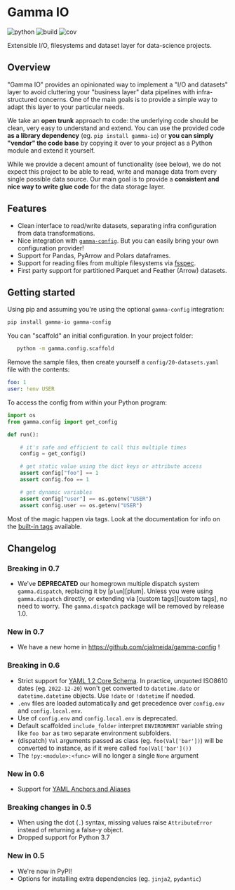 # Gamma IO

![python](https://img.shields.io/badge/python-3.8%2B-blue)
![build](https://github.com/cjalmeida/gamma-io/actions/workflows/build-deploy.yaml/badge.svg)
![cov](https://img.shields.io/badge/coverage-96%25-green)

Extensible I/O, filesystems and dataset layer for data-science projects.

## Overview

"Gamma IO" provides an opinionated way to implement a "I/O and datasets" layer to avoid
cluttering your "business layer" data pipelines with infra-structured concerns. One of
the main goals is to provide a simple way to adapt this layer to your particular needs.

We take an **open trunk** approach to code: the underlying code should be clean, very
easy to understand and extend. You can use the provided code **as a library dependency**
(eg. `pip install gamma-io`) or **you can simply "vendor" the code base** by copying it
over to your project as a Python module and extend it yourself.

While we provide a decent amount of functionality (see below), we do not expect this
project to be able to read, write and manage data from every single possible data
source. Our main goal is to provide a **consistent and nice way to write glue code** for
the data storage layer.

## Features

-   Clean interface to read/write datasets, separating infra configuration from data
    transformations.
-   Nice integration with [`gamma-config`][gamma-config]. But you can easily bring your
    own configuration provider!
-   Support for Pandas, PyArrow and Polars dataframes.
-   Support for reading files from multiple filesystems via [fsspec][fsspec].
-   First party support for partitioned Parquet and Feather (Arrow) datasets.


## Getting started

Using pip and assuming you're using the optional `gamma-config` integration:

```bash
pip install gamma-io gamma-config
```

You can "scaffold" an initial configuration. In your project folder:

```bash
   python -m gamma.config.scaffold
```

Remove the sample files, then create yourself a `config/20-datasets.yaml` file
with the contents:

```yaml
foo: 1
user: !env USER
```

To access the config from within your Python program:

```python
import os
from gamma.config import get_config

def run():

    # it's safe and efficient to call this multiple times
    config = get_config()

    # get static value using the dict keys or attribute access
    assert config["foo"] == 1
    assert config.foo == 1

    # get dynamic variables
    assert config["user"] == os.getenv("USER")
    assert config.user == os.getenv("USER")
```

Most of the magic happen via tags. Look at the documentation for info on the [built-in tags](tags) available.

## Changelog

### Breaking in 0.7

-   We've **DEPRECATED** our homegrown multiple dispatch system `gamma.dispatch`,
    replacing it by [`plum`][plum]. Unless you were using `gamma.dispatch` directly, or
    extending via [custom tags][custom tags], no need to worry. The `gamma.dispatch`
    package will be removed by release 1.0.

### New in 0.7

-   We have a new home in https://github.com/cjalmeida/gamma-config !

### Breaking in 0.6

-   Strict support for [YAML 1.2 Core Schema](https://yaml.org/spec/1.2.1/#id2804923).
    In practice, unquoted ISO8610 dates (eg. `2022-12-20`) won't get converted
    to `datetime.date` or `datetime.datetime` objects. Use `!date` or `!datetime`
    if needed.
-   `.env` files are loaded automatically and get precedence over `config.env`
    and `config.local.env`.
-   Use of `config.env` and `config.local.env` is deprecated.
-   Default scaffolded `include_folder` interpret `ENVIRONMENT` variable string like
    `foo bar` as two separate environment subfolders.
-   (dispatch) `Val` arguments passed as class (eg. `foo(Val['bar'])`) will be converted
    to instance, as if it were called `foo(Val['bar']())`
-   The `!py:<module>:<func>` will no longer a single `None` argument

### New in 0.6

-   Support for [YAML Anchors and Aliases](https://www.educative.io/blog/advanced-yaml-syntax-cheatsheet#anchors)

### Breaking changes in 0.5

-   When using the dot (`.`) syntax, missing values raise `AttributeError` instead of returning
    a false-y object.
-   Dropped support for Python 3.7

### New in 0.5

-   We're now in PyPI!
-   Options for installing extra dependencies (eg. `jinja2`, `pydantic`)

[gamma-config]: https://cjalmeida.github.io/gamma-config
[fsspec]: https://filesystem-spec.readthedocs.io/en/latest/
